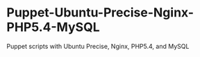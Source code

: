 Puppet-Ubuntu-Precise-Nginx-PHP5.4-MySQL
========================================

Puppet scripts with Ubuntu Precise, Nginx, PHP5.4, and MySQL
